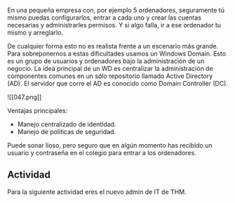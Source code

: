 En una pequeña empresa con, por ejemplo 5 ordenadores, seguramente tú mismo puedas configurarlos, entrar a cada uno y crear las cuentas necesarias y administrarles permisos. Y si algo falla, ir a ese ordenador tu mismo y arreglarlo. 

De cualquier forma esto no es realista frente a un escenario más grande. Para sobreponernos a estas dificultades usamos un Windows Domain. Esto es un grupo de usuarios y ordenadores bajo la administración de un negocio. La idea principal de un WD es centralizar la administración de componentes comunes en un sólo repositorio llamado Active Directory (AD). El servidor que corre el AD es conocido como Domain Controller (DC).

![[047.png]]

Ventajas principales:

- Manejo centralizado de identidad.
- Manejo de políticas de seguridad.

Puede sonar lioso, pero seguro que en algún momento has recibido un usuario y contraseña en el colegio para entrar a los ordenadores.

<h2>Actividad</h2>
Para la siguiente actividad eres el nuevo admin de IT de THM.